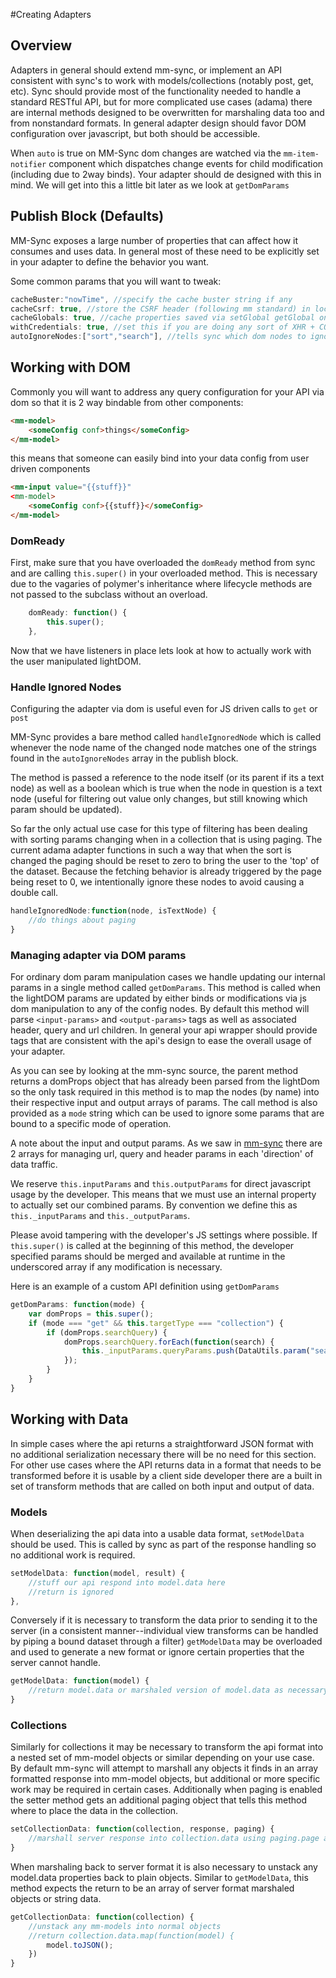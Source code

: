 #Creating Adapters

## Overview

Adapters in general should extend mm-sync, or implement an API consistent with sync's to work with models/collections (notably post, get, etc).  Sync should provide most of the functionality needed to handle a standard RESTful API, but for more complicated use cases (adama) there are internal methods designed to be overwritten for marshaling data too and from nonstandard formats. In general adapter design should favor DOM configuration over javascript, but both should be accessible.

When `auto` is true on MM-Sync dom changes are watched via the `mm-item-notifier` component which dispatches change events for child modification (including due to 2way binds). Your adapter should de designed with this in mind. We will get into this a little bit later as we look at `getDomParams`

## Publish Block (Defaults)

MM-Sync exposes a large number of properties that can affect how it consumes and uses data.  In general most of these need to be explicitly set in your adapter to define the behavior you want.

Some common params that you will want to tweak:

```javascript
cacheBuster:"nowTime", //specify the cache buster string if any
cacheCsrf: true, //store the CSRF header (following mm standard) in localstorage
cacheGlobals: true, //cache properties saved via setGlobal getGlobal on sync in localstorage
withCredentials: true, //set this if you are doing any sort of XHR + CORS with ssl
autoIgnoreNodes:["sort","search"], //tells sync which dom nodes to ignore for automatically updating when auto is true
```

## Working with DOM

Commonly you will want to address any query configuration for your API via dom so that it is 2 way bindable from other components:

```html
<mm-model>
	<someConfig conf>things</someConfig>
</mm-model>
```

this means that someone can easily bind into your data config from user driven components

```html
<mm-input value="{{stuff}}"
<mm-model>
	<someConfig conf>{{stuff}}</someConfig>
</mm-model>
```

### DomReady

First, make sure that you have overloaded the `domReady` method from sync and are calling `this.super()` in your overloaded method.  This is necessary due to the vagaries of polymer's inheritance where lifecycle methods are not passed to the subclass without an overload.

```javascript
	domReady: function() {
		this.super();
	},
```

Now that we have listeners in place lets look at how to actually work with the user manipulated lightDOM.

### Handle Ignored Nodes

Configuring the adapter via dom is useful even for JS driven calls to `get` or `post`

MM-Sync provides a bare method called `handleIgnoredNode` which is called whenever the node name of the changed node matches one of the strings found in the `autoIgnoreNodes` array in the publish block.

The method is passed a reference to the node itself (or its parent if its a text node) as well as a boolean which is true when the node in question is a text node (useful for filtering out value only changes, but still knowing which param should be updated).

So far the only actual use case for this type of filtering has been dealing with sorting params changing when in a collection that is using paging. The current adama adapter functions in such a way that when the sort is changed the paging should be reset to zero to bring the user to the 'top' of the dataset.  Because the fetching behavior is already triggered by the page being reset to 0, we intentionally ignore these nodes to avoid causing a double call.

```javascript
handleIgnoredNode:function(node, isTextNode) {
	//do things about paging
}
```

### Managing adapter via DOM params

For ordinary dom param manipulation cases we handle updating our internal params in a single method called `getDomParams`.  This method is called when the lightDOM params are updated by either binds or modifications via js dom manipulation to any of the config nodes. By default this method will parse `<input-params>` and `<output-params>` tags as well as associated header, query and url children.  In general your api wrapper should provide tags that are consistent with the api's design to ease the overall usage of your adapter.

As you can see by looking at the mm-sync source, the parent method returns a domProps object that has already been parsed from the lightDom so the only task required in this method is to map the nodes (by name) into their respective input and output arrays of params.  The call method is also provided as a `mode` string which can be used to ignore some params that are bound to a specific mode of operation.

A note about the input and output params.  As we saw in [mm-sync](article_data_comps_using_sync.html) there are 2 arrays for managing url, query and header params in each 'direction' of data traffic. 

We reserve `this.inputParams` and `this.outputParams` for direct javascript usage by the developer. This means that we must use an internal property to actually set our combined params.  By convention we define this as `this._inputParams` and `this._outputParams`. 

Please avoid tampering with the developer's JS settings where possible.  If `this.super()` is called at the beginning of this method, the developer specified params should be merged and available at runtime in the underscored array if any modification is necessary.

Here is an example of a custom API definition using `getDomParams`

```javascript
getDomParams: function(mode) {
	var domProps = this.super();
	if (mode === "get" && this.targetType === "collection") {
		if (domProps.searchQuery) {
			domProps.searchQuery.forEach(function(search) {
				this._inputParams.queryParams.push(DataUtils.param("search", search.inner));
			});
		}
	}
}
```

## Working with Data

In simple cases where the api returns a straightforward JSON format with no additional serialization necessary there will be no need for this section. For other use cases where the API returns data in a format that needs to be transformed before it is usable by a client side developer there are a built in set of transform methods that are called on both input and output of data.

### Models

When deserializing the api data into a usable data format, `setModelData` should be used.  This is called by sync as part of the response handling so no additional work is required.

```javascript
setModelData: function(model, result) {
	//stuff our api respond into model.data here
	//return is ignored
},
```

Conversely if it is necessary to transform the data prior to sending it to the server (in a consistent manner--individual view transforms can be handled by piping a bound dataset through a filter) `getModelData` may be overloaded and used to generate a new format or ignore certain properties that the server cannot handle.

```javascript
getModelData: function(model) {
	//return model.data or marshaled version of model.data as necessary.
}
```

### Collections

Similarly for collections it may be necessary to transform the api format into a nested set of mm-model objects or similar depending on your use case. By default mm-sync will attempt to marshall any objects it finds in an array formatted response into mm-model objects, but additional or more specific work may be required in certain cases. Additionally when paging is enabled the setter method gets an additional paging object that tells this method where to place the data in the collection.

```javascript
setCollectionData: function(collection, response, paging) {
	//marshall server response into collection.data using paging.page and paging.pageSize as necessary
}
```

When marshaling back to server format it is also necessary to unstack any model.data properties back to plain objects. Similar to `getModelData`, this method expects the return to be an array of server format marshaled objects or string data.

```javascript
getCollectionData: function(collection) {
	//unstack any mm-models into normal objects
	//return collection.data.map(function(model) {
		model.toJSON();
	})
}
```

